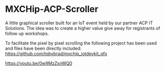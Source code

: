 # MXCHip-ACP-Scroller
A little graphical scroller built for an IoT event held by our partner ACP IT Solutions.
The idea was to create a higher value give away for registrants of follow up workshops.

To facilitate the pixel by pixel scrolling the following project has been used and files have been directly included:
https://github.com/tobybrad/mxchip_iotdevkit_gfx

https://youtu.be/0w9MzZsnWQ0
